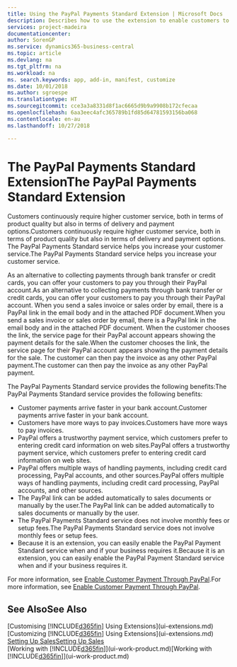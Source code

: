 ```yaml
---
title: Using the PayPal Payments Standard Extension | Microsoft Docs
description: Describes how to use the extension to enable customers to make payments with PayPal.
services: project-madeira
documentationcenter: 
author: SorenGP
ms.service: dynamics365-business-central
ms.topic: article
ms.devlang: na
ms.tgt_pltfrm: na
ms.workload: na
ms. search.keywords: app, add-in, manifest, customize
ms.date: 10/01/2018
ms.author: sgroespe
ms.translationtype: HT
ms.sourcegitcommit: cce3a3a8331d8f1ac6665d9b9a9908b172cfecaa
ms.openlocfilehash: 6aa3eec4afc365789b1fd85d64781593156ba068
ms.contentlocale: en-au
ms.lasthandoff: 10/27/2018

---
```

# <a name="the-paypal-payments-standard-extension"></a><span data-ttu-id="1f185-103">The PayPal Payments Standard Extension</span><span class="sxs-lookup"><span data-stu-id="1f185-103">The PayPal Payments Standard Extension</span></span>
<span data-ttu-id="1f185-104">Customers continuously require higher customer service, both in terms of product quality but also in terms of delivery and payment options.</span><span class="sxs-lookup"><span data-stu-id="1f185-104">Customers continuously require higher customer service, both in terms of product quality but also in terms of delivery and payment options.</span></span> <span data-ttu-id="1f185-105">The PayPal Payments Standard service helps you increase your customer service.</span><span class="sxs-lookup"><span data-stu-id="1f185-105">The PayPal Payments Standard service helps you increase your customer service.</span></span>

<span data-ttu-id="1f185-106">As an alternative to collecting payments through bank transfer or credit cards, you can offer your customers to pay you through their PayPal account.</span><span class="sxs-lookup"><span data-stu-id="1f185-106">As an alternative to collecting payments through bank transfer or credit cards, you can offer your customers to pay you through their PayPal account.</span></span> <span data-ttu-id="1f185-107">When you send a sales invoice or sales order by email, there is a PayPal link in the email body and in the attached PDF document.</span><span class="sxs-lookup"><span data-stu-id="1f185-107">When you send a sales invoice or sales order by email, there is a PayPal link in the email body and in the attached PDF document.</span></span> <span data-ttu-id="1f185-108">When the customer chooses the link, the service page for their PayPal account appears showing the payment details for the sale.</span><span class="sxs-lookup"><span data-stu-id="1f185-108">When the customer chooses the link, the service page for their PayPal account appears showing the payment details for the sale.</span></span> <span data-ttu-id="1f185-109">The customer can then pay the invoice as any other PayPal payment.</span><span class="sxs-lookup"><span data-stu-id="1f185-109">The customer can then pay the invoice as any other PayPal payment.</span></span>

<span data-ttu-id="1f185-110">The PayPal Payments Standard service provides the following benefits:</span><span class="sxs-lookup"><span data-stu-id="1f185-110">The PayPal Payments Standard service provides the following benefits:</span></span>

* <span data-ttu-id="1f185-111">Customer payments arrive faster in your bank account.</span><span class="sxs-lookup"><span data-stu-id="1f185-111">Customer payments arrive faster in your bank account.</span></span>
* <span data-ttu-id="1f185-112">Customers have more ways to pay invoices.</span><span class="sxs-lookup"><span data-stu-id="1f185-112">Customers have more ways to pay invoices.</span></span>
* <span data-ttu-id="1f185-113">PayPal offers a trustworthy payment service, which customers prefer to entering credit card information on web sites.</span><span class="sxs-lookup"><span data-stu-id="1f185-113">PayPal offers a trustworthy payment service, which customers prefer to entering credit card information on web sites.</span></span>
* <span data-ttu-id="1f185-114">PayPal offers multiple ways of handling payments, including credit card processing, PayPal accounts, and other sources.</span><span class="sxs-lookup"><span data-stu-id="1f185-114">PayPal offers multiple ways of handling payments, including credit card processing, PayPal accounts, and other sources.</span></span>
* <span data-ttu-id="1f185-115">The PayPal link can be added automatically to sales documents or manually by the user.</span><span class="sxs-lookup"><span data-stu-id="1f185-115">The PayPal link can be added automatically to sales documents or manually by the user.</span></span>
* <span data-ttu-id="1f185-116">The PayPal Payments Standard service does not involve monthly fees or setup fees.</span><span class="sxs-lookup"><span data-stu-id="1f185-116">The PayPal Payments Standard service does not involve monthly fees or setup fees.</span></span>
* <span data-ttu-id="1f185-117">Because it is an extension, you can easily enable the PayPal Payment Standard service when and if your business requires it.</span><span class="sxs-lookup"><span data-stu-id="1f185-117">Because it is an extension, you can easily enable the PayPal Payment Standard service when and if your business requires it.</span></span>  

<span data-ttu-id="1f185-118">For more information, see [Enable Customer Payment Through PayPal](sales-how-enable-payment-service-extensions.md).</span><span class="sxs-lookup"><span data-stu-id="1f185-118">For more information, see [Enable Customer Payment Through PayPal](sales-how-enable-payment-service-extensions.md).</span></span>

## <a name="see-also"></a><span data-ttu-id="1f185-119">See Also</span><span class="sxs-lookup"><span data-stu-id="1f185-119">See Also</span></span>
<span data-ttu-id="1f185-120">[Customising [!INCLUDE[d365fin](includes/d365fin_md.md)] Using Extensions](ui-extensions.md)</span><span class="sxs-lookup"><span data-stu-id="1f185-120">[Customizing [!INCLUDE[d365fin](includes/d365fin_md.md)] Using Extensions](ui-extensions.md)</span></span>  
[<span data-ttu-id="1f185-121">Setting Up Sales</span><span class="sxs-lookup"><span data-stu-id="1f185-121">Setting Up Sales</span></span>](sales-setup-sales.md)  
<span data-ttu-id="1f185-122">[Working with [!INCLUDE[d365fin](includes/d365fin_md.md)]](ui-work-product.md)</span><span class="sxs-lookup"><span data-stu-id="1f185-122">[Working with [!INCLUDE[d365fin](includes/d365fin_md.md)]](ui-work-product.md)</span></span>

